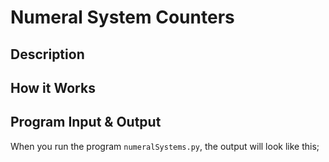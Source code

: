 # Numeral System Counters

## Description

## How it Works

## Program Input & Output

When you run the program `numeralSystems.py`, the output will look like this;

```
```
